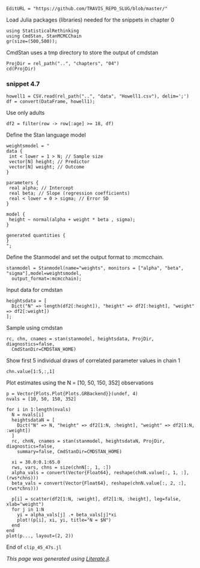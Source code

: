 ```@meta
EditURL = "https://github.com/TRAVIS_REPO_SLUG/blob/master/"
```

Load Julia packages (libraries) needed  for the snippets in chapter 0

```@example clip-45-47s
using StatisticalRethinking
using CmdStan, StanMCMCChain
gr(size=(500,500));
```

CmdStan uses a tmp directory to store the output of cmdstan

```@example clip-45-47s
ProjDir = rel_path("..", "chapters", "04")
cd(ProjDir)
```

### snippet 4.7

```@example clip-45-47s
howell1 = CSV.read(rel_path("..", "data", "Howell1.csv"), delim=';')
df = convert(DataFrame, howell1);
```

Use only adults

```@example clip-45-47s
df2 = filter(row -> row[:age] >= 18, df)
```

Define the Stan language model

```@example clip-45-47s
weightsmodel = "
data {
 int < lower = 1 > N; // Sample size
 vector[N] height; // Predictor
 vector[N] weight; // Outcome
}

parameters {
 real alpha; // Intercept
 real beta; // Slope (regression coefficients)
 real < lower = 0 > sigma; // Error SD
}

model {
 height ~ normal(alpha + weight * beta , sigma);
}

generated quantities {
}
";
```

Define the Stanmodel and set the output format to :mcmcchain.

```@example clip-45-47s; continued = true
stanmodel = Stanmodel(name="weights", monitors = ["alpha", "beta", "sigma"],model=weightsmodel,
  output_format=:mcmcchain);
```

Input data for cmdstan

```@example clip-45-47s
heightsdata = [
  Dict("N" => length(df2[:height]), "height" => df2[:height], "weight" => df2[:weight])
];
```

Sample using cmdstan

```@example clip-45-47s; continued = true
rc, chn, cnames = stan(stanmodel, heightsdata, ProjDir, diagnostics=false,
  CmdStanDir=CMDSTAN_HOME)
```

Show first 5 individual draws of correlated parameter values in chain 1

```@example clip-45-47s
chn.value[1:5,:,1]
```

Plot estimates using the N = [10, 50, 150, 352] observations

```@example clip-45-47s
p = Vector{Plots.Plot{Plots.GRBackend}}(undef, 4)
nvals = [10, 50, 150, 352]

for i in 1:length(nvals)
  N = nvals[i]
  heightsdataN = [
    Dict("N" => N, "height" => df2[1:N, :height], "weight" => df2[1:N, :weight])
  ]
  rc, chnN, cnames = stan(stanmodel, heightsdataN, ProjDir, diagnostics=false,
    summary=false, CmdStanDir=CMDSTAN_HOME)

  xi = 30.0:0.1:65.0
  rws, vars, chns = size(chnN[:, 1, :])
  alpha_vals = convert(Vector{Float64}, reshape(chnN.value[:, 1, :], (rws*chns)))
  beta_vals = convert(Vector{Float64}, reshape(chnN.value[:, 2, :], (rws*chns)))

  p[i] = scatter(df2[1:N, :weight], df2[1:N, :height], leg=false, xlab="weight")
  for j in 1:N
    yi = alpha_vals[j] .+ beta_vals[j]*xi
    plot!(p[i], xi, yi, title="N = $N")
  end
end
plot(p..., layout=(2, 2))
```

End of `clip_45_47s.jl`

*This page was generated using [Literate.jl](https://github.com/fredrikekre/Literate.jl).*

